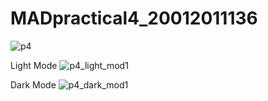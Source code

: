 # MADpractical4_20012011136

![p4](https://user-images.githubusercontent.com/110655668/189539386-faff7c46-4053-45d4-8682-18d1c37a4ea6.png)

Light Mode
![p4_light_mod1](https://user-images.githubusercontent.com/110655668/189539620-4d833642-e4f6-4521-ba1f-e7acfdeaff25.png)

Dark Mode
![p4_dark_mod1](https://user-images.githubusercontent.com/110655668/189539624-772eeabe-9df9-4eb3-8fa2-37f602403197.png)
